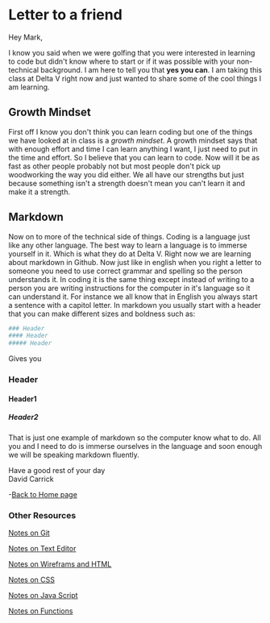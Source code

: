 # Letter to a friend

Hey Mark,

I know you said when we were golfing that you were interested in learning to code but didn't know where to start or if it was possible with your non-technical background. I am here to tell you that **yes you can**. I am taking this class at Delta V right now and just wanted to share some of the cool things I am learning.  

## Growth Mindset

First off I know you don't think you can learn coding but one of the things we have looked at  in class is a *growth mindset*. A growth mindset says that with enough effort and time I can learn anything I want, I just need to put in the time and effort. So I believe that you can learn to code. Now will it be as fast as other people probably not but most people don't pick up woodworking the way you did either. We all have our strengths but just because something isn't a strength doesn't mean you can't learn it and make it a strength.  

## Markdown  

Now on to more of the technical side of things. Coding is a language just like any other language. The best way to learn a language is to immerse yourself in it. Which is what they do at Delta V. Right now we are learning about markdown in Github. Now just like in english when you right a letter to someone you need to use correct grammar and spelling so the person understands it. In coding it is the same thing except instead of writing to a person you are writing instructions for the computer in it's language so it can understand it. For instance we all know that in English you always start a sentence with a capitol letter. In markdown you usually start with a header that you can make different sizes and boldness such as:

```bash
### Header
#### Header
##### Header
```

Gives you  

### Header

#### Header1

##### Header2

That is just one example of markdown so the computer know what to do. All you and I need to do is immerse ourselves in the language and soon enough we will be speaking markdown fluently.  

Have a good rest of your day  
David Carrick

-[Back to Home page](/README.md)

### Other Resources

[Notes on Git](/GitNotes.md)

[Notes on Text Editor](/TextEditorCommand.md)

[Notes on Wireframs and HTML](/WireframeHTML.md)

[Notes on CSS](/CSSnotes.md)

[Notes on Java Script](/js1.md)

[Notes on Functions](/NotesOnFunctions.md)

